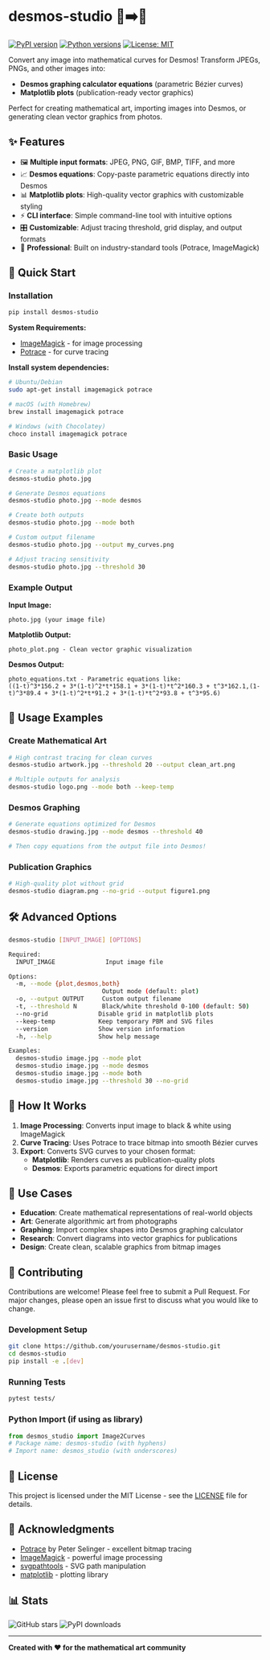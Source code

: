 # desmos-studio 🎨➡️📐

[![PyPI version](https://badge.fury.io/py/desmos-studio.svg)](https://badge.fury.io/py/desmos-studio)
[![Python versions](https://img.shields.io/pypi/pyversions/desmos-studio.svg)](https://pypi.org/project/desmos-studio/)
[![License: MIT](https://img.shields.io/badge/License-MIT-yellow.svg)](https://opensource.org/licenses/MIT)

Convert any image into mathematical curves for Desmos! Transform JPEGs, PNGs, and other images into:
- **Desmos graphing calculator equations** (parametric Bézier curves)
- **Matplotlib plots** (publication-ready vector graphics)

Perfect for creating mathematical art, importing images into Desmos, or generating clean vector graphics from photos.

## ✨ Features

- 🖼️ **Multiple input formats**: JPEG, PNG, GIF, BMP, TIFF, and more
- 📈 **Desmos equations**: Copy-paste parametric equations directly into Desmos
- 📊 **Matplotlib plots**: High-quality vector graphics with customizable styling
- ⚡ **CLI interface**: Simple command-line tool with intuitive options
- 🎛️ **Customizable**: Adjust tracing threshold, grid display, and output formats
- 🔧 **Professional**: Built on industry-standard tools (Potrace, ImageMagick)

## 🚀 Quick Start

### Installation

```bash
pip install desmos-studio
```

**System Requirements:**
- [ImageMagick](https://imagemagick.org/script/download.php) - for image processing
- [Potrace](http://potrace.sourceforge.net/#downloading) - for curve tracing

**Install system dependencies:**

```bash
# Ubuntu/Debian
sudo apt-get install imagemagick potrace

# macOS (with Homebrew)
brew install imagemagick potrace

# Windows (with Chocolatey)
choco install imagemagick potrace
```

### Basic Usage

```bash
# Create a matplotlib plot
desmos-studio photo.jpg

# Generate Desmos equations
desmos-studio photo.jpg --mode desmos

# Create both outputs
desmos-studio photo.jpg --mode both

# Custom output filename
desmos-studio photo.jpg --output my_curves.png

# Adjust tracing sensitivity
desmos-studio photo.jpg --threshold 30
```

### Example Output

**Input Image:**
```
photo.jpg (your image file)
```

**Matplotlib Output:**
```
photo_plot.png - Clean vector graphic visualization
```

**Desmos Output:**
```
photo_equations.txt - Parametric equations like:
((1-t)^3*156.2 + 3*(1-t)^2*t*158.1 + 3*(1-t)*t^2*160.3 + t^3*162.1,(1-t)^3*89.4 + 3*(1-t)^2*t*91.2 + 3*(1-t)*t^2*93.8 + t^3*95.6)
```

## 📖 Usage Examples

### Create Mathematical Art
```bash
# High contrast tracing for clean curves
desmos-studio artwork.jpg --threshold 20 --output clean_art.png

# Multiple outputs for analysis
desmos-studio logo.png --mode both --keep-temp
```

### Desmos Graphing
```bash
# Generate equations optimized for Desmos
desmos-studio drawing.jpg --mode desmos --threshold 40

# Then copy equations from the output file into Desmos!
```

### Publication Graphics
```bash
# High-quality plot without grid
desmos-studio diagram.png --no-grid --output figure1.png
```

## 🛠️ Advanced Options

```bash
desmos-studio [INPUT_IMAGE] [OPTIONS]

Required:
  INPUT_IMAGE              Input image file

Options:
  -m, --mode {plot,desmos,both}
                          Output mode (default: plot)
  -o, --output OUTPUT     Custom output filename
  -t, --threshold N       Black/white threshold 0-100 (default: 50)
  --no-grid              Disable grid in matplotlib plots
  --keep-temp            Keep temporary PBM and SVG files
  --version              Show version information
  -h, --help             Show help message

Examples:
  desmos-studio image.jpg --mode plot
  desmos-studio image.jpg --mode desmos  
  desmos-studio image.jpg --mode both
  desmos-studio image.jpg --threshold 30 --no-grid
```

## 🔧 How It Works

1. **Image Processing**: Converts input image to black & white using ImageMagick
2. **Curve Tracing**: Uses Potrace to trace bitmap into smooth Bézier curves
3. **Export**: Converts SVG curves to your chosen format:
   - **Matplotlib**: Renders curves as publication-quality plots
   - **Desmos**: Exports parametric equations for direct import

## 🎨 Use Cases

- **Education**: Create mathematical representations of real-world objects
- **Art**: Generate algorithmic art from photographs  
- **Graphing**: Import complex shapes into Desmos graphing calculator
- **Research**: Convert diagrams into vector graphics for publications
- **Design**: Create clean, scalable graphics from bitmap images

## 🤝 Contributing

Contributions are welcome! Please feel free to submit a Pull Request. For major changes, please open an issue first to discuss what you would like to change.

### Development Setup
```bash
git clone https://github.com/yourusername/desmos-studio.git
cd desmos-studio
pip install -e .[dev]
```

### Running Tests
```bash
pytest tests/
```

### Python Import (if using as library)
```python
from desmos_studio import Image2Curves
# Package name: desmos-studio (with hyphens)
# Import name: desmos_studio (with underscores)
```

## 📝 License

This project is licensed under the MIT License - see the [LICENSE](LICENSE) file for details.

## 🙏 Acknowledgments

- [Potrace](http://potrace.sourceforge.net/) by Peter Selinger - excellent bitmap tracing
- [ImageMagick](https://imagemagick.org/) - powerful image processing
- [svgpathtools](https://github.com/mathandy/svgpathtools) - SVG path manipulation
- [matplotlib](https://matplotlib.org/) - plotting library

## 📊 Stats

![GitHub stars](https://img.shields.io/github/stars/yourusername/desmos-studio)
![PyPI downloads](https://img.shields.io/pypi/dm/desmos-studio)

---

**Created with ❤️ for the mathematical art community**
